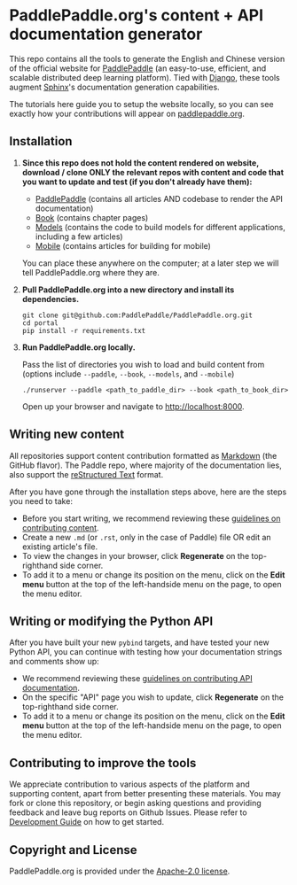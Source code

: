 # PaddlePaddle.org's content + API documentation generator

This repo contains all the tools to generate the English and Chinese version of the official website for [PaddlePaddle](https://github.com/PaddlePaddle/Paddle) (an easy-to-use, efficient, and scalable distributed deep learning platform). Tied with [Django](https://www.djangoproject.com/), these tools augment [Sphinx](http://www.sphinx-doc.org/en/master/)'s documentation generation capabilities.

The tutorials here guide you to setup the website locally, so you can see exactly how your contributions will appear on [paddlepaddle.org](http://paddlepaddle.org).


## Installation

1. **Since this repo does not hold the content rendered on website, download / clone ONLY the relevant repos with content and code that you want to update and test (if you don't already have them):**
   - [PaddlePaddle](https://github.com/PaddlePaddle/Paddle) (contains all articles AND codebase to render the API documentation)
   - [Book](https://github.com/PaddlePaddle/book) (contains chapter pages)
   - [Models](https://github.com/PaddlePaddle/models) (contains the code to build models for different applications, including a few articles)
   - [Mobile](https://github.com/PaddlePaddle/mobile) (contains articles for building for mobile)

   You can place these anywhere on the computer; at a later step we will tell PaddlePaddle.org where they are.


2. **Pull PaddlePaddle.org into a new directory and install its dependencies.**

    ```
    git clone git@github.com:PaddlePaddle/PaddlePaddle.org.git
    cd portal
    pip install -r requirements.txt
    ```

3. **Run PaddlePaddle.org locally.**

    Pass the list of directories you wish to load and build content from (options include `--paddle`, `--book`, `--models`, and `--mobile`)
    ```
    ./runserver --paddle <path_to_paddle_dir> --book <path_to_book_dir>
    ```

    Open up your browser and navigate to [http://localhost:8000](http://localhost:8000).


## Writing new content

All repositories support content contribution formatted as [Markdown](https://guides.github.com/features/mastering-markdown/) (the GitHub flavor). The Paddle repo, where majority of the documentation lies, also support the [reStructured Text](http://www.sphinx-doc.org/en/master/usage/restructuredtext/basics.html) format.

After you have gone through the installation steps above, here are the steps you need to take:

- Before you start writing, we recommend reviewing these [guidelines on contributing content]().
- Create a new `.md` (or `.rst`, only in the case of Paddle) file OR edit an existing article's file.
- To view the changes in your browser, click **Regenerate** on the top-righthand side corner.
- To add it to a menu or change its position on the menu, click on the **Edit menu** button at the top of the left-handside menu on the page, to open the menu editor.


## Writing or modifying the Python API

After you have built your new `pybind` targets, and have tested your new Python API, you can continue with testing how your documentation strings and comments show up:

- We recommend reviewing these [guidelines on contributing API documentation]().
- On the specific "API" page you wish to update, click **Regenerate** on the top-righthand side corner.
- To add it to a menu or change its position on the menu, click on the **Edit menu** button at the top of the left-handside menu on the page, to open the menu editor.



<!---
## Writing or modifying APIs

There are two kinds of API updates you can make: the Python API for users, and the list of available operators. Before you are ready to test how your documentation strings and comments show, we recommend reviewing these [guidelines on contributing API documentation]().


### Python API updates

- On the specific "API" page you wish to update, click **Regenerate** on the top-righthand side corner.
- To add it to a menu or change its position on the menu, click on the **Edit menu** button at the top of the left-handside menu on the page, to open the menu editor.


### Operators updates

If you have added or removed operators, or made changes to their "RDOC", after you build your new `pybind` targets, also build the `operators`
--->


## Contributing to improve the tools

We appreciate contribution to various aspects of the platform and supporting content, apart from better presenting these materials. You may fork or clone this repository, or begin asking questions and providing feedback and leave bug reports on Github Issues. Please refer to [Development Guide](DEVELOPING.md) on how to get started.


## Copyright and License

PaddlePaddle.org is provided under the [Apache-2.0 license](https://github.com/PaddlePaddle/Paddle/blob/develop/LICENSE).
